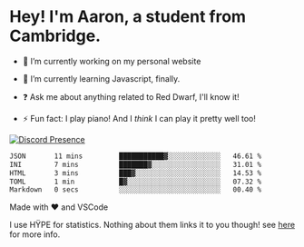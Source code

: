 # Hey! I'm Aaron, a student from Cambridge.

- 🔭 I’m currently working on my personal website

- 🌱 I’m currently learning Javascript, finally.

- ❓ Ask me about anything related to Red Dwarf, I'll know it!

- ⚡ Fun fact: I play piano! And I *think* I can play it pretty well too!

[![Discord Presence](https://lanyard.cnrad.dev/api/689805100331696149)](https://discord.com/users/689805100331696149)

<!--START_SECTION:waka-->

```txt
JSON       11 mins         ███████████▓░░░░░░░░░░░░░   46.61 %
INI        7 mins          ███████▓░░░░░░░░░░░░░░░░░   31.01 %
HTML       3 mins          ███▓░░░░░░░░░░░░░░░░░░░░░   14.53 %
TOML       1 min           █▓░░░░░░░░░░░░░░░░░░░░░░░   07.32 %
Markdown   0 secs          ░░░░░░░░░░░░░░░░░░░░░░░░░   00.40 %
```

<!--END_SECTION:waka-->
Made with ❤ and VSCode <img src="https://hit.yhype.me/github/profile?user_id=53441990" alt="">

I use HŸPE for statistics. Nothing about them links it to you though! see [here](https://yhype.me/) for more info.
